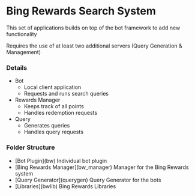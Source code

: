 # Bing Rewards Search System
This set of applications builds on top of the bot framework to add new functionality
<p> Requires the use of at least two additional servers (Query Generation & Management)

### Details

* Bot
    * Local client application
    * Requests and runs search queries
* Rewards Manager
    * Keeps track of all points
    * Handles redemption requests
* Query
    * Generates queries
    * Handles query requests

### Folder Structure

- [Bot Plugin](bw\) Individual bot plugin
- [Bing Rewards Manager](bw_manager\) Manager for the Bing Rewards system
- [Query Generator](querygen\) Query Generator for the bots
- [Libraries](bwlib\) Bing Rewards Libraries